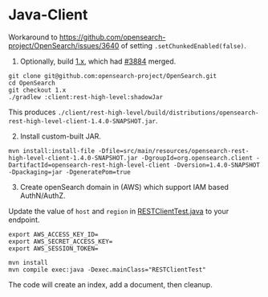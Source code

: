 # Java-Client

Workaround to https://github.com/opensearch-project/OpenSearch/issues/3640 of setting `.setChunkedEnabled(false)`.

1. Optionally, build [1.x](https://github.com/opensearch-project/OpenSearch/tree/1.x), which had [#3884](https://github.com/opensearch-project/OpenSearch/pull/3884) merged.

```
git clone git@github.com:opensearch-project/OpenSearch.git
cd OpenSearch
git checkout 1.x
./gradlew :client:rest-high-level:shadowJar
```

This produces `./client/rest-high-level/build/distributions/opensearch-rest-high-level-client-1.4.0-SNAPSHOT.jar`.

2. Install custom-built JAR.

```
mvn install:install-file -Dfile=src/main/resources/opensearch-rest-high-level-client-1.4.0-SNAPSHOT.jar -DgroupId=org.opensearch.client -DartifactId=opensearch-rest-high-level-client -Dversion=1.4.0-SNAPSHOT -Dpackaging=jar -DgeneratePom=true
```

3. Create openSearch domain in (AWS) which support IAM based AuthN/AuthZ.

Update the value of `host` and `region` in [RESTClientTest.java](/src/main/java/RESTClientTest.java#L27) to your endpoint.

```
export AWS_ACCESS_KEY_ID=
export AWS_SECRET_ACCESS_KEY=
export AWS_SESSION_TOKEN=

mvn install
mvn compile exec:java -Dexec.mainClass="RESTClientTest"
```

The code will create an index, add a document, then cleanup.
